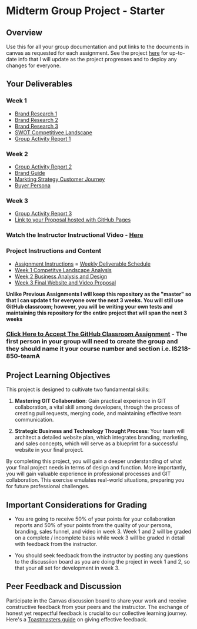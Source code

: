 # Midterm Group Project - Starter

## Overview

Use this for all your group documentation and put links to the documents in canvas as requested for each assignment.  See the project [here](https://github.com/kaw393939/webdev_one_group_project) for up-to-date info that I will update as the project progresses and to deploy any changes for everyone.

## Your Deliverables

### Week 1
- [Brand Research 1](brand_research_1.md)
- [Brand Research 2](brand_research_2.md)
- [Brand Research 3](brand_research_3.md)
- [SWOT Competitivee Landscape](swot.md)
- [Group Activity Report 1](report_1.md)
### Week 2
- [Group Activity Report 2](report_2.md)
- [Brand Guide](brand_guide.md)
- [Markting Strategy Customer Journey](journey.md)
- [Buyer Persona](persona.md)
### Week 3
- [Group Activity Report 3](report_3.md)
- [Link to your Proposal hosted with GitHub Pages](#replace_this_with_your_website_link)




### Watch the Instructor Instructional Video - [Here](https://youtu.be/TSxlwFRm148)

### Project Instructions and Content

- [Assignment Instructions](project.md)
= [Weekly Deliverable Schedule](schedule.md)
- [Week 1 Competitve Landscape Analysis](competitive_landscape.md)
- [Week 2 Business Analysis and Design](analysis_design.md)
- [Week 3 Final Website and Video Proposal](proposal.md)

**Unlike Previous Assignments I will keep this repository as the "master" so that  I can update t for everyone over the next 3 weeks.  You will still use GitHub classroom; however, you will be writing your own tests and maintaining this repository for the entire project that will span the next 3 weeks**

### [Click Here to Accept The GitHub Classroom Assignment](https://classroom.github.com/a/i_kI1M2b) - The first person in your group will need to create the group and they should name it your course number and section i.e. IS218-850-teamA

## Project Learning Objectives

This project is designed to cultivate two fundamental skills:

1. **Mastering GIT Collaboration**: Gain practical experience in GIT collaboration, a vital skill among developers, through the process of creating pull requests, merging code, and maintaining effective team communication. 

2. **Strategic Business and Technology Thought Process**: Your team will architect a detailed website plan, which integrates branding, marketing, and sales concepts, which will serve as a blueprint for a successful website in your final project.

By completing this project, you will gain a deeper understanding of what your final project needs in terms of design and function. More importantly, you will gain valuable experience in professional processes and GIT collaboration. This exercise emulates real-world situations, preparing you for future professional challenges.

## Important Considerations for Grading 

- You are going to receive 50% of your points for your collaboration reports and 50% of your points from the quality of your persona, branding, sales funnel, and video in week 3.  Week 1 and 2 will be graded on a complete / incomplete basis while week 3 will be graded in detail with feedback from the instructor.

- You should seek feedback from the instructor by posting any questions to the discussiion board as you are doing the project in week 1 and 2, so that your all set for development in week 3.

## Peer Feedback and Discussion

Participate in the Canvas discussion board to share your work and receive constructive feedback from your peers and the instructor. The exchange of honest yet respectful feedback is crucial to our collective learning journey. Here's a [Toastmasters guide](https://www.careerfair.io/reviews/toastmasters-effective-feedback) on giving effective feedback.
